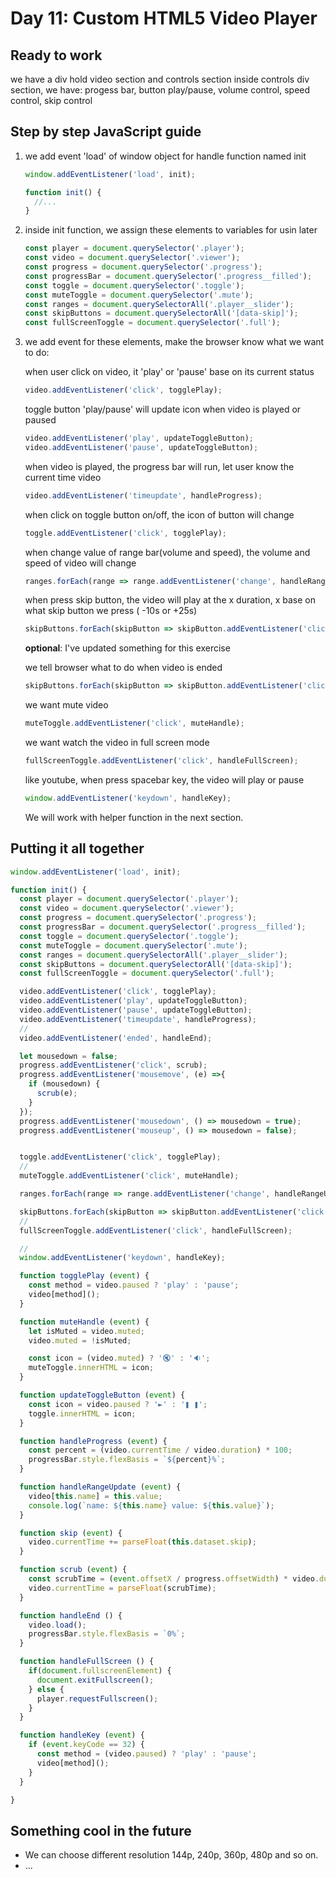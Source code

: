 # Day 11: Custom HTML5 Video Player

## Ready to work

we have a div hold video section and controls section inside controls div section, we have: progess bar, button play/pause, volume control, speed control, skip control


## Step by step JavaScript guide

1. we add event 'load' of window object for handle function named init

   ```javascript
   window.addEventListener('load', init);

   function init() {
     //...
   }
   ```

2. inside init function, we assign these elements to variables for usin later

   ```javascript
   const player = document.querySelector('.player');
   const video = document.querySelector('.viewer');
   const progress = document.querySelector('.progress');
   const progressBar = document.querySelector('.progress__filled');
   const toggle = document.querySelector('.toggle');
   const muteToggle = document.querySelector('.mute');
   const ranges = document.querySelectorAll('.player__slider');
   const skipButtons = document.querySelectorAll('[data-skip]');
   const fullScreenToggle = document.querySelector('.full');
   ```

3. we add event for these elements, make the browser know what we want to do:

   when user click on video, it 'play' or 'pause' base on its current status

   ```javascript
   video.addEventListener('click', togglePlay);
   ```

   toggle button 'play/pause' will update icon when video is played or paused

   ```javascript
   video.addEventListener('play', updateToggleButton);
   video.addEventListener('pause', updateToggleButton);
   ```

   when video is played, the progress bar will run, let user know the current time video

   ```javascript
   video.addEventListener('timeupdate', handleProgress);
   ```

   when click on toggle button on/off, the icon of button will change

   ```javascript
   toggle.addEventListener('click', togglePlay);
   ```

   when change value of range bar(volume and speed), the volume and speed of video will change

   ```javascript
   ranges.forEach(range => range.addEventListener('change', handleRangeUpdate));
   ```

   when press skip button, the video will play at the x duration, x base on what skip button we press ( -10s or +25s)

   ```javascript
   skipButtons.forEach(skipButton => skipButton.addEventListener('click', skip));
   ```

   **optional**: I've updated something for this exercise

   we tell browser what to do when video is ended

   ```javascript
   skipButtons.forEach(skipButton => skipButton.addEventListener('click', skip));
   ```

   we want mute video

   ```javascript
   muteToggle.addEventListener('click', muteHandle);
   ```

   we want watch the video in full screen mode

   ```javascript
   fullScreenToggle.addEventListener('click', handleFullScreen);
   ```

   like youtube, when press spacebar key, the video will play or pause

   ```javascript
   window.addEventListener('keydown', handleKey);
   ```

   We will work with helper function in the next section.

## Putting it all together

```javascript
window.addEventListener('load', init);

function init() {
  const player = document.querySelector('.player');
  const video = document.querySelector('.viewer');
  const progress = document.querySelector('.progress');
  const progressBar = document.querySelector('.progress__filled');
  const toggle = document.querySelector('.toggle');
  const muteToggle = document.querySelector('.mute');
  const ranges = document.querySelectorAll('.player__slider');
  const skipButtons = document.querySelectorAll('[data-skip]');
  const fullScreenToggle = document.querySelector('.full');

  video.addEventListener('click', togglePlay);
  video.addEventListener('play', updateToggleButton);
  video.addEventListener('pause', updateToggleButton);
  video.addEventListener('timeupdate', handleProgress);
  //
  video.addEventListener('ended', handleEnd);

  let mousedown = false;
  progress.addEventListener('click', scrub);
  progress.addEventListener('mousemove', (e) =>{
    if (mousedown) {
      scrub(e);
    }
  });
  progress.addEventListener('mousedown', () => mousedown = true);
  progress.addEventListener('mouseup', () => mousedown = false);


  toggle.addEventListener('click', togglePlay);
  //
  muteToggle.addEventListener('click', muteHandle);

  ranges.forEach(range => range.addEventListener('change', handleRangeUpdate));

  skipButtons.forEach(skipButton => skipButton.addEventListener('click', skip));
  //
  fullScreenToggle.addEventListener('click', handleFullScreen);

  //
  window.addEventListener('keydown', handleKey);

  function togglePlay (event) {
    const method = video.paused ? 'play' : 'pause';
    video[method]();
  }

  function muteHandle (event) {
    let isMuted = video.muted;
    video.muted = !isMuted;

    const icon = (video.muted) ? '🔇' : '🔉';
    muteToggle.innerHTML = icon;
  }

  function updateToggleButton (event) {
    const icon = video.paused ? '►' : '❚ ❚';
    toggle.innerHTML = icon;
  }

  function handleProgress (event) {
    const percent = (video.currentTime / video.duration) * 100;
    progressBar.style.flexBasis = `${percent}%`;
  }

  function handleRangeUpdate (event) {
    video[this.name] = this.value;
    console.log(`name: ${this.name} value: ${this.value}`);
  }

  function skip (event) {
    video.currentTime += parseFloat(this.dataset.skip);
  }

  function scrub (event) {
    const scrubTime = (event.offsetX / progress.offsetWidth) * video.duration;
    video.currentTime = parseFloat(scrubTime);
  }

  function handleEnd () {
    video.load();
    progressBar.style.flexBasis = `0%`;
  }

  function handleFullScreen () {
    if(document.fullscreenElement) {
      document.exitFullscreen();
    } else {
      player.requestFullscreen();
    }    
  }

  function handleKey (event) {
    if (event.keyCode == 32) {
      const method = (video.paused) ? 'play' : 'pause';
      video[method]();
    }
  }

}
```

## Something cool in the future

- We can choose different resolution 144p, 240p, 360p, 480p and so on.
- ...